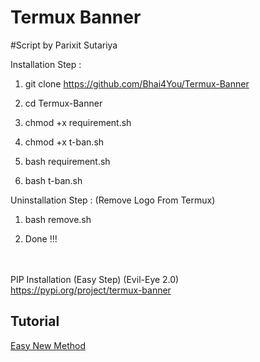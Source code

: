 # Termux Banner
#Script by Parixit Sutariya

Installation Step :

1) git clone https://github.com/Bhai4You/Termux-Banner


2) cd Termux-Banner


3) chmod +x requirement.sh


4) chmod +x t-ban.sh


5) bash requirement.sh


6) bash t-ban.sh



Uninstallation Step : (Remove Logo From Termux)

1) bash remove.sh

2) Done !!!

<br><br>
PIP Installation (Easy Step) (Evil-Eye 2.0)
<br>
https://pypi.org/project/termux-banner


## Tutorial
<p>
  <a href="https://bhai4you.blogspot.com/2021/12/evileye2.html">Easy New Method</a>
  </p>



